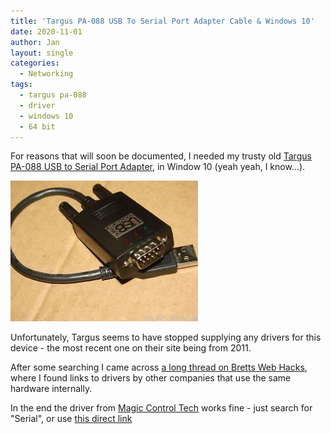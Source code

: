 ```yaml
---
title: 'Targus PA-088 USB To Serial Port Adapter Cable & Windows 10'
date: 2020-11-01
author: Jan
layout: single
categories:
  - Networking
tags:
  - targus pa-088
  - driver
  - windows 10
  - 64 bit
---
```

For reasons that will soon be documented, I needed my trusty old [Targus PA-088 USB to Serial Port Adapter](http://targus.bg/product_details1ba3.html?sku=PA088E), in 
Window 10 (yeah yeah, I know...). 

![Targus PA088](/assets/images/2020/11/pa088.jpg "Targus PA-088")

Unfortunately, Targus seems to have stopped supplying any drivers for this device - the most recent one on their site being from 2011. 

After some searching I came across [a long thread on Bretts Web Hacks](http://brettswebhacks.blogspot.com/2010/05/targus-where-are-your-64-bit-drivers.html), 
where I found links to drivers by other companies that use the same hardware internally. 


In the end the driver from [Magic Control Tech](https://www.mct.com.tw/download.php?lang=en&tb=1&cid=28) works fine -
just search for "Serial", or use [this direct link](https://www.mct.com.tw/include/download.php?dl=MjAxODAwNzczX158ZG93bmxvYWRefDAwMDAwMDAxMzg=)

